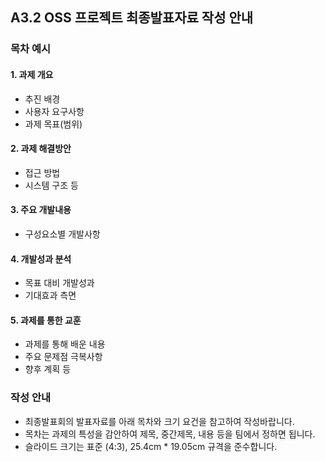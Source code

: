## A3.2 OSS 프로젝트 최종발표자료 작성 안내  

### 목차 예시  

#### 1. 과제 개요

- 추진 배경
- 사용자 요구사항
- 과제 목표(범위)  

#### 2. 과제 해결방안

- 접근 방법
- 시스템 구조 등

#### 3. 주요 개발내용  

- 구성요소별 개발사항

#### 4. 개발성과 분석

- 목표 대비 개발성과
- 기대효과 측면

#### 5. 과제를 통한 교훈

- 과제를 통해 배운 내용
- 주요 문제점 극복사항
- 향후 계획 등

### 작성 안내  

- 최종발표회의 발표자료를 아래 목차와 크기 요건을 참고하여 작성바랍니다.  
- 목차는 과제의 특성을 감안하여 제목, 중간제목, 내용 등을 팀에서 정하면 됩니다.  
- 슬라이드 크기는 표준 (4:3), 25.4cm * 19.05cm 규격을 준수합니다.  



